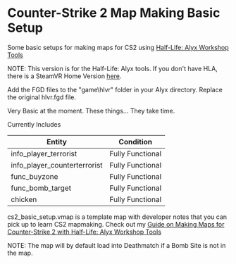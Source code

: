 # Counter-Strike 2 Map Making Basic Setup

Some basic setups for making maps for CS2 using [Half-Life: Alyx Workshop Tools](https://developer.valvesoftware.com/wiki/Half-Life:_Alyx_Workshop_Tools/Installing_and_Launching_Tools)

NOTE: This version is for the Half-Life: Alyx tools. If you don't have HLA, there is a SteamVR Home Version [here](https://github.com/Gman-HLA-sbox-modder/cs2-fgd/tree/steamvr-tool-ver).

Add the FGD files to the "game\hlvr" folder in your Alyx directory. Replace the original hlvr.fgd file.

Very Basic at the moment. These things... They take time.

Currently Includes

| Entity                        | Condition      
| -----------                   | -----------    
| info_player_terrorist         |  Fully Functional
| info_player_counterterrorist  |  Fully Functional
| func_buyzone                  |  Fully Functional
| func_bomb_target              |  Fully Functional
| chicken                       |  Fully Functional

cs2_basic_setup.vmap is a template map with developer notes that you can pick up to learn CS2 mapmaking. Check out my [Guide on Making Maps for Counter-Strike 2 with Half-Life: Alyx Workshop Tools](https://4kliksalex.blogspot.com/2023/04/mapping-counter-strike-2-with-half-life.html)

NOTE: The map will by default load into Deathmatch if a Bomb Site is not in the map.
